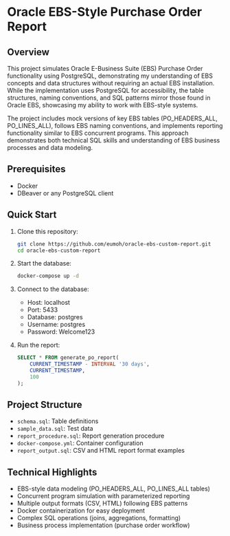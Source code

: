 # Oracle EBS-Style Purchase Order Report

## Overview
This project simulates Oracle E-Business Suite (EBS) Purchase Order functionality using PostgreSQL, demonstrating my understanding of EBS concepts and data structures without requiring an actual EBS installation. While the implementation uses PostgreSQL for accessibility, the table structures, naming conventions, and SQL patterns mirror those found in Oracle EBS, showcasing my ability to work with EBS-style systems.

The project includes mock versions of key EBS tables (PO_HEADERS_ALL, PO_LINES_ALL), follows EBS naming conventions, and implements reporting functionality similar to EBS concurrent programs. This approach demonstrates both technical SQL skills and understanding of EBS business processes and data modeling.

## Prerequisites
- Docker
- DBeaver or any PostgreSQL client

## Quick Start
1. Clone this repository:
   ```bash
   git clone https://github.com/eumoh/oracle-ebs-custom-report.git
   cd oracle-ebs-custom-report
   ```

2. Start the database:
   ```bash
   docker-compose up -d
   ```

3. Connect to the database:
   - Host: localhost
   - Port: 5433
   - Database: postgres
   - Username: postgres
   - Password: Welcome123

4. Run the report:
   ```sql
   SELECT * FROM generate_po_report(
       CURRENT_TIMESTAMP - INTERVAL '30 days',
       CURRENT_TIMESTAMP,
       100
   );
   ```

## Project Structure
- `schema.sql`: Table definitions
- `sample_data.sql`: Test data
- `report_procedure.sql`: Report generation procedure
- `docker-compose.yml`: Container configuration
- `report_output.sql`: CSV and HTML report format examples

## Technical Highlights
- EBS-style data modeling (PO_HEADERS_ALL, PO_LINES_ALL tables)
- Concurrent program simulation with parameterized reporting
- Multiple output formats (CSV, HTML) following EBS patterns
- Docker containerization for easy deployment
- Complex SQL operations (joins, aggregations, formatting)
- Business process implementation (purchase order workflow)